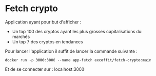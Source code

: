 # Fetch crypto

Application ayant pour but d'afficher :
- Un top 100 des cryptos ayant les plus grosses capitalisations du marchés
- Un top 7 des cryptos en tendances


Pour lancer l'application il suffit de lancer la commande suivante : 

`docker run -p 3000:3000 --name app-fetch excoffit/fetch-crypto:main`

Et de se connecter sur : localhost:3000
